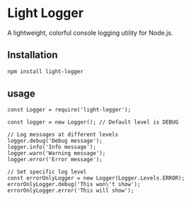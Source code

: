 # Light Logger

A lightweight, colorful console logging utility for Node.js.

## Installation

```bash
npm install light-logger
```

## usage
```
const Logger = require('light-logger');

const logger = new Logger(); // Default level is DEBUG

// Log messages at different levels
logger.debug('Debug message');
logger.info('Info message');
logger.warn('Warning message');
logger.error('Error message');

// Set specific log level
const errorOnlyLogger = new Logger(Logger.Levels.ERROR);
errorOnlyLogger.debug('This won\'t show');
errorOnlyLogger.error('This will show');
```